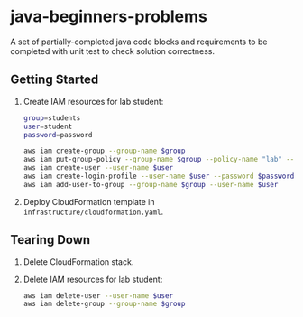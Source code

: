 # java-beginners-problems

A set of partially-completed java code blocks and requirements to be completed with unit test to check solution correctness.

## Getting Started

1. Create IAM resources for lab student:

    ```sh
    group=students
    user=student
    password=password

    aws iam create-group --group-name $group
    aws iam put-group-policy --group-name $group --policy-name "lab" --policy-document file://./infrastructure/policy.json
    aws iam create-user --user-name $user
    aws iam create-login-profile --user-name $user --password $password
    aws iam add-user-to-group --group-name $group --user-name $user
    ```

1. Deploy CloudFormation template in `infrastructure/cloudformation.yaml`.

## Tearing Down

1. Delete CloudFormation stack.

1. Delete IAM resources for lab student:

    ```sh
    aws iam delete-user --user-name $user
    aws iam delete-group --group-name $group
    ```